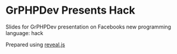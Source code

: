 GrPHPDev Presents Hack
======================
Slides for GrPHPDev presentation on Facebooks new programming language: hack

Prepared using [reveal.js](https://github.com/hakimel/reveal.js)
